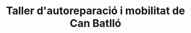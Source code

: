 ---
title: "Taller d'autoreparació i mobilitat de Can Batlló"
url: /barcelona/taller-dautoreparacio-i-mobilitat-de-can-batllo/
shop: reparación de automóviles
---